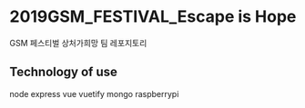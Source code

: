 # 2019GSM_FESTIVAL_Escape is Hope
GSM 페스티벌 상처가희망 팀 레포지토리
## Technology of use
node express vue vuetify mongo raspberrypi

